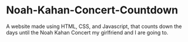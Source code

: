 # Noah-Kahan-Concert-Countdown
A website made using HTML, CSS, and Javascript, that counts down the days until the Noah Kahan Concert my girlfriend and I are going to.
